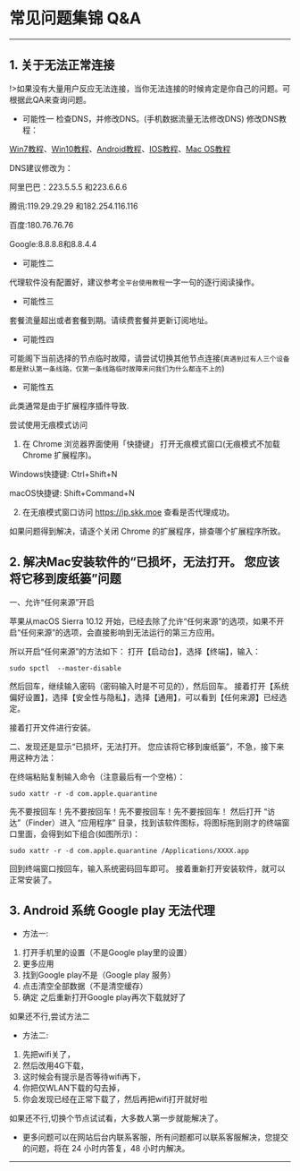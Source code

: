 # 常见问题集锦 Q&A
---
## **1.  关于无法正常连接**

!>如果没有大量用户反应无法连接，当你无法连接的时候肯定是你自己的问题。可根据此QA来查询问题。
* 可能性一
检查DNS，并修改DNS。(手机数据流量无法修改DNS)
修改DNS教程：

[Win7教程](https://blog.csdn.net/weixin_36296444/article/details/119291298)、[Win10教程](http://jingyan.baidu.com/article/1612d50058aa86e20e1eee96.html)、[Android教程](https://blog.csdn.net/weixin_30424427/article/details/117583515)、[IOS教程](https://zhidao.baidu.com/question/1118451924412078819.html)、[Mac OS教程](https://baijiahao.baidu.com/s?id=1728543659664162316&wfr=spider&for=pc)

DNS建议修改为：

阿里巴巴：223.5.5.5 和223.6.6.6

腾讯:119.29.29.29 和182.254.116.116

百度:180.76.76.76

Google:8.8.8.8和8.8.4.4

*  可能性二

代理软件没有配置好，建议参考<code>全平台使用教程</code>一字一句的逐行阅读操作。

*  可能性三

套餐流量超出或者套餐到期。请续费套餐并更新订阅地址。

*  可能性四

可能阁下当前选择的节点临时故障，请尝试切换其他节点连接(`真遇到过有人三个设备都是默认第一条线路，仅第一条线路临时故障来问我们为什么都连不上的`)

*  可能性五

此类通常是由于扩展程序插件导致.

尝试使用无痕模式访问

1. 在 Chrome 浏览器界面使用「快捷键」 打开无痕模式窗口(无痕模式不加载 Chrome 扩展程序)。

Windows快捷键: Ctrl+Shift+N

macOS快捷键: Shift+Command+N


2. 在无痕模式窗口访问 https://ip.skk.moe 查看是否代理成功。

如果问题得到解决，请逐个关闭 Chrome 的扩展程序，排查哪个扩展程序所致。


## **2. 解决Mac安装软件的“已损坏，无法打开。 您应该将它移到废纸篓”问题**

一、允许“任何来源”开启

苹果从macOS Sierra 10.12 开始，已经去除了允许“任何来源”的选项，如果不开启“任何来源”的选项，会直接影响到无法运行的第三方应用。

所以开启“任何来源”的方法如下：
打开【启动台】，选择【终端】，输入：

`sudo spctl  --master-disable`

然后回车，继续输入密码（密码输入时是不可见的），然后回车。
接着打开【系统偏好设置】，选择【安全性与隐私】，选择【通用】，可以看到【任何来源】已经选定。


接着打开文件进行安装。

二、发现还是显示“已损坏，无法打开。 您应该将它移到废纸篓”，不急，接下来用这种方法：

在终端粘贴复制输入命令（注意最后有一个空格）：

`sudo xattr -r -d com.apple.quarantine `

先不要按回车！先不要按回车！先不要按回车！先不要按回车！
然后打开 “访达”（Finder）进入 “应用程序” 目录，找到该软件图标，将图标拖到刚才的终端窗口里面，会得到如下组合(如图所示)：

`sudo xattr -r -d com.apple.quarantine /Applications/XXXX.app`

回到终端窗口按回车，输入系统密码回车即可。
接着重新打开安装软件，就可以正常安装了。

## **3. Android 系统 Google play 无法代理**

* 方法一:

1. 打开手机里的设置（不是Google play里的设置）
2. 更多应用
3. 找到Google play不是（Google play 服务）
4. 点击清空全部数据（不是清空缓存）
5. 确定
之后重新打开Google play再次下载就好了

如果还不行,尝试方法二

* 方法二:
1. 先把wifi关了，
2. 然后改用4G下载，
3. 这时候会有提示是否等待wifi再下，
4. 你把仅WLAN下载的勾去掉，
5. 你会发现已经在正常下载了，然后再把wifi打开就好啦

如果还不行,切换个节点试试看，大多数人第一步就能解决了。


* 更多问题可以在网站后台内联系客服，所有问题都可以联系客服解决，您提交的问题，将在 24 小时内答复，48 小时内解决。 
 
---
